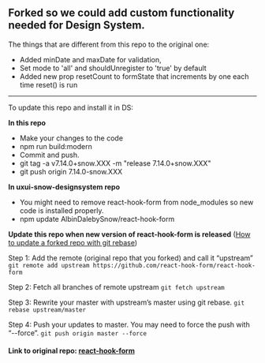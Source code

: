 ## Forked so we could add custom functionality needed for Design System.

The things that are different from this repo to the original one:

- Added minDate and maxDate for validation,
- Set mode to 'all' and shouldUnregister to 'true' by default
- Added new prop resetCount to formState that increments by one each time reset() is run

---

To update this repo and install it in DS:

**In this repo**

- Make your changes to the code
- npm run build:modern
- Commit and push.
- git tag -a v7.14.0+snow.XXX -m "release 7.14.0+snow.XXX"
- git push origin 7.14.0-snow.XXX

**In uxui-snow-designsystem repo**

- You might need to remove react-hook-form from node_modules so new code is installed properly.
- npm update AlbinDalebySnow/react-hook-form

**Update this repo when new version of react-hook-form is released**
([How to update a forked repo with git rebase](https://medium.com/@topspinj/how-to-git-rebase-into-a-forked-repo-c9f05e821c8a))

Step 1: Add the remote (original repo that you forked) and call it “upstream”
`git remote add upstream https://github.com/react-hook-form/react-hook-form`

Step 2: Fetch all branches of remote upstream
`git fetch upstream`

Step 3: Rewrite your master with upstream’s master using git rebase.
`git rebase upstream/master`

Step 4: Push your updates to master. You may need to force the push with “--force”.
`git push origin master --force`

#### Link to original repo: [react-hook-form](https://github.com/react-hook-form/react-hook-form)

